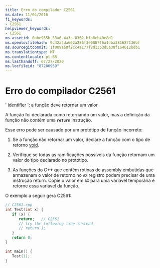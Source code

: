 ```yaml
---
title: Erro do compilador C2561
ms.date: 11/04/2016
f1_keywords:
- C2561
helpviewer_keywords:
- C2561
ms.assetid: 0abe955b-53a6-4a3c-8362-b1a8eb40e8d1
ms.openlocfilehash: 9c42a2da662a286f3e6887f6a1dba381687136bf
ms.sourcegitcommit: 1f009ab0f2cc4a177f2d1353d5a38f164612bdb1
ms.translationtype: MT
ms.contentlocale: pt-BR
ms.lasthandoff: 07/27/2020
ms.locfileid: "87206959"
---
```

# <a name="compiler-error-c2561"></a>Erro do compilador C2561

' identifier ': a função deve retornar um valor

A função foi declarada como retornando um valor, mas a definição da função não contém uma **`return`** instrução.

Esse erro pode ser causado por um protótipo de função incorreto:

1. Se a função não retornar um valor, declare a função com o tipo de retorno [void](../../cpp/void-cpp.md).

1. Verifique se todas as ramificações possíveis da função retornam um valor do tipo declarado no protótipo.

1. As funções do C++ que contêm rotinas de assembly embutidas que armazenam o valor de retorno no `AX` registro podem precisar de uma instrução return. Copie o valor em `AX` para uma variável temporária e retorne essa variável da função.

O exemplo a seguir gera C2561:

```cpp
// C2561.cpp
int Test(int x) {
   if (x) {
      return;   // C2561
      // try the following line instead
      // return 1;
   }
   return 0;
}

int main() {
   Test(1);
}
```
